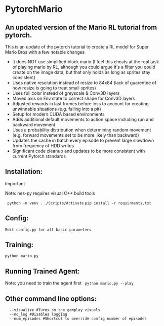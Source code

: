 # PytorchMario
## An updated version of the Mario RL tutorial from pytorch.

This is an update of the pytorch tutorial to create a RL model for Super Mario Bros with a few notable changes
* It does NOT use simplified block mario (I feel this cheats at the real task of playing mario by RL, although you could argue it's a filter you could create on the image data, but that only holds as long as sprites stay consistent)
* Uses native resolution instead of resize to 84x84 (lack of guarentee of how resize is going to treat small sprites)
* Uses full color instead of greyscale & Conv3D layers
* Moved axis on Env state to correct shape for Conv3D layers
* Adjusted rewards in last frames before loss to account for creating unwinnable situations (e.g. falling into a pit)
* Setup for modern CUDA based environments
* Adds additional default movements to action space including run and backward movement
* Uses a probability distribution when determining random movement (e.g. forward movements set to be more likely than backward)
* Updates the cache in batch every episode to prevent large slowdown from frequency of HDD writes
* Significant code cleanup and updates to be more consistent with current Pytorch standards


## Installation:
> [!IMPORTANT]
> Note: nes-py requires visual C++ build tools

` python -m venv .`
` ./Scripts/Activate `
` pip install -r requirments.txt `

## Config:
` Edit config.py for all basic parameters `

## Training:
` python mario.py `

## Running Trained Agent:
Note: you need to train the agent first
` python mario.py --play`

## Other command line options:
```
  --visualize #Turns on the gamplay visuals
  --no_log #Disables logging
  --num_episodes #Shortcut to override config number of episodes
```
